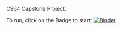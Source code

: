 C964 Capstone Project.

To run, click on the Badge to start:
[![Binder](https://mybinder.org/badge_logo.svg)](https://mybinder.org/v2/gh/JohnPhan8448/C964nflbinder/HEAD?urlpath=%2Fvoila%2Frender%2FNFLNotebook.ipynb)
